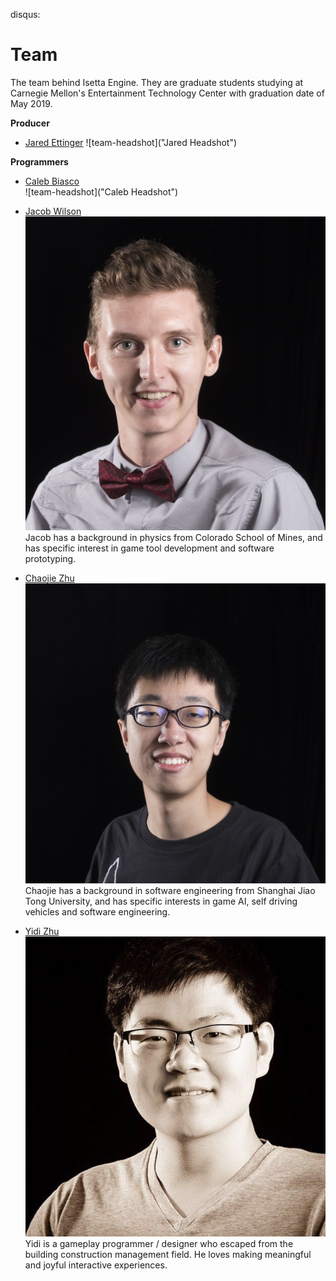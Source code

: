 disqus: 

# Team

The team behind Isetta Engine. They are graduate students studying at Carnegie Mellon's Entertainment Technology Center with graduation date of May 2019.

**Producer**
- [Jared Ettinger](https://jettingerworks.com/)
    ![team-headshot]("Jared Headshot")

**Programmers**

- [Caleb Biasco](https://calebbiasco.com/)  
    ![team-headshot]("Caleb Headshot")

- [Jacob Wilson](http://jacwilso.com/)  
    ![team-headshot](images/team/Jacob.JPG  "Jacob Wilson")  
    Jacob has a background in physics from Colorado School of Mines, and has specific interest in game tool development and software prototyping.

- [Chaojie Zhu](http://zcj.io/)  
    ![team-headshot](images/team/Chaojie.jpg "Chaojie Headshot")  
    Chaojie has a background in software engineering from Shanghai Jiao Tong University, and has specific interests in game AI, self driving vehicles and software engineering.

- [Yidi Zhu](http://yidizhu.com/)  
    ![team-headshot](images/team/yidi.jpg "Yidi Headshot")  
    Yidi is a gameplay programmer / designer who escaped from the building construction management field. He loves making meaningful and joyful interactive experiences.
